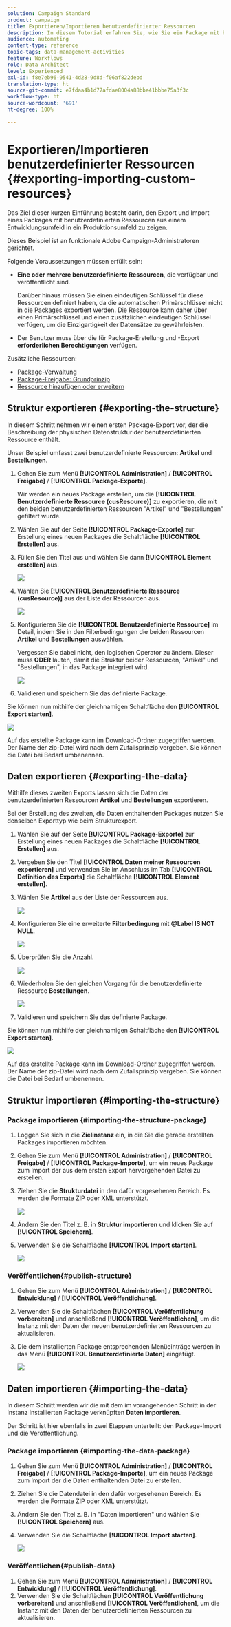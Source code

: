 ```yaml
---
solution: Campaign Standard
product: campaign
title: Exportieren/Importieren benutzerdefinierter Ressourcen
description: In diesem Tutorial erfahren Sie, wie Sie ein Package mit benutzerdefinierten Ressourcen exportieren und importieren können.
audience: automating
content-type: reference
topic-tags: data-management-activities
feature: Workflows
role: Data Architect
level: Experienced
exl-id: f8e7eb96-9541-4d28-9d8d-f06af822debd
translation-type: ht
source-git-commit: e7fdaa4b1d77afdae8004a88bbe41bbbe75a3f3c
workflow-type: ht
source-wordcount: '691'
ht-degree: 100%

---
```


# Exportieren/Importieren benutzerdefinierter Ressourcen {#exporting-importing-custom-resources}

Das Ziel dieser kurzen Einführung besteht darin, den Export und Import eines Packages mit benutzerdefinierten Ressourcen aus einem Entwicklungsumfeld in ein Produktionsumfeld zu zeigen.

Dieses Beispiel ist an funktionale Adobe Campaign-Administratoren gerichtet.

Folgende Voraussetzungen müssen erfüllt sein:

* **Eine oder mehrere benutzerdefinierte Ressourcen**, die verfügbar und veröffentlicht sind.

   Darüber hinaus müssen Sie einen eindeutigen Schlüssel für diese Ressourcen definiert haben, da die automatischen Primärschlüssel nicht in die Packages exportiert werden. Die Ressource kann daher über einen Primärschlüssel und einen zusätzlichen eindeutigen Schlüssel verfügen, um die Einzigartigkeit der Datensätze zu gewährleisten.
* Der Benutzer muss über die für Package-Erstellung und -Export **erforderlichen Berechtigungen** verfügen.

Zusätzliche Ressourcen:

* [Package-Verwaltung](../../automating/using/managing-packages.md)
* [Package-Freigabe: Grundprinzip](../../developing/using/data-model-concepts.md)
* [Ressource hinzufügen oder erweitern](../../developing/using/key-steps-to-add-a-resource.md)

## Struktur exportieren {#exporting-the-structure}

In diesem Schritt nehmen wir einen ersten Package-Export vor, der die Beschreibung der physischen Datenstruktur der benutzerdefinierten Ressource enthält.

Unser Beispiel umfasst zwei benutzerdefinierte Ressourcen: **Artikel** und **Bestellungen**.

1. Gehen Sie zum Menü **[!UICONTROL Administration]** / **[!UICONTROL Freigabe]** / **[!UICONTROL Package-Exporte]**.

   Wir werden ein neues Package erstellen, um die **[!UICONTROL Benutzerdefinierte Ressource (cusResource)]** zu exportieren, die mit den beiden benutzerdefinierten Ressourcen &quot;Artikel&quot; und &quot;Bestellungen&quot; gefiltert wurde.

1. Wählen Sie auf der Seite **[!UICONTROL Package-Exporte]** zur Erstellung eines neuen Packages die Schaltfläche **[!UICONTROL Erstellen]** aus.
1. Füllen Sie den Titel aus und wählen Sie dann **[!UICONTROL Element erstellen]** aus.

   ![](assets/cusresources_export1.png)

1. Wählen Sie **[!UICONTROL Benutzerdefinierte Ressource (cusResource)]** aus der Liste der Ressourcen aus.

   ![](assets/cusresources_export2.png)

1. Konfigurieren Sie die **[!UICONTROL Benutzerdefinierte Ressource]** im Detail, indem Sie in den Filterbedingungen die beiden Ressourcen **Artikel** und **Bestellungen** auswählen.

   Vergessen Sie dabei nicht, den logischen Operator zu ändern. Dieser muss **ODER** lauten, damit die Struktur beider Ressourcen, &quot;Artikel&quot; und &quot;Bestellungen&quot;, in das Package integriert wird.

   ![](assets/cusresources_export3.png)

1. Validieren und speichern Sie das definierte Package.

Sie können nun mithilfe der gleichnamigen Schaltfläche den **[!UICONTROL Export starten]**.

![](assets/cusresources_export4.png)

Auf das erstellte Package kann im Download-Ordner zugegriffen werden. Der Name der zip-Datei wird nach dem Zufallsprinzip vergeben. Sie können die Datei bei Bedarf umbenennen.

## Daten exportieren {#exporting-the-data}

Mithilfe dieses zweiten Exports lassen sich die Daten der benutzerdefinierten Ressourcen **Artikel** und **Bestellungen** exportieren.

Bei der Erstellung des zweiten, die Daten enthaltenden Packages nutzen Sie denselben Exporttyp wie beim Strukturexport.

1. Wählen Sie auf der Seite **[!UICONTROL Package-Exporte]** zur Erstellung eines neuen Packages die Schaltfläche **[!UICONTROL Erstellen]** aus.
1. Vergeben Sie den Titel **[!UICONTROL Daten meiner Ressourcen exportieren]** und verwenden Sie im Anschluss im Tab **[!UICONTROL Definition des Exports]** die Schaltfläche **[!UICONTROL Element erstellen]**.
1. Wählen Sie **Artikel** aus der Liste der Ressourcen aus.

   ![](assets/cusresources_exportdata1.png)

1. Konfigurieren Sie eine erweiterte **Filterbedingung** mit **@Label IS NOT NULL**.

   ![](assets/cusresources_exportdata2.png)

1. Überprüfen Sie die Anzahl.

   ![](assets/cusresources_exportdata3.png)

1. Wiederholen Sie den gleichen Vorgang für die benutzerdefinierte Ressource **Bestellungen**.

   ![](assets/cusresources_exportdata4.png)

1. Validieren und speichern Sie das definierte Package.

Sie können nun mithilfe der gleichnamigen Schaltfläche den **[!UICONTROL Export starten]**.

![](assets/cusresources_exportdata5.png)

Auf das erstellte Package kann im Download-Ordner zugegriffen werden. Der Name der zip-Datei wird nach dem Zufallsprinzip vergeben. Sie können die Datei bei Bedarf umbenennen.

## Struktur importieren {#importing-the-structure}

### Package importieren {#importing-the-structure-package}

1. Loggen Sie sich in die **Zielinstanz** ein, in die Sie die gerade erstellten Packages importieren möchten.
1. Gehen Sie zum Menü **[!UICONTROL Administration]** / **[!UICONTROL Freigabe]** / **[!UICONTROL Package-Importe]**, um ein neues Package zum Import der aus dem ersten Export hervorgehenden Datei zu erstellen.
1. Ziehen Sie die **Strukturdatei** in den dafür vorgesehenen Bereich. Es werden die Formate ZIP oder XML unterstützt.

   ![](assets/cusresources_import2.png)

1. Ändern Sie den Titel z. B. in **Struktur importieren** und klicken Sie auf **[!UICONTROL Speichern]**.
1. Verwenden Sie die Schaltfläche **[!UICONTROL Import starten]**.

   ![](assets/cusresources_import3.png)

### Veröffentlichen{#publish-structure}

1. Gehen Sie zum Menü **[!UICONTROL Administration]** / **[!UICONTROL Entwicklung]** / **[!UICONTROL Veröffentlichung]**.
1. Verwenden Sie die Schaltflächen **[!UICONTROL Veröffentlichung vorbereiten]** und anschließend **[!UICONTROL Veröffentlichen]**, um die Instanz mit den Daten der neuen benutzerdefinierten Ressourcen zu aktualisieren.
1. Die dem installierten Package entsprechenden Menüeinträge werden in das Menü **[!UICONTROL Benutzerdefinierte Daten]** eingefügt.

   ![](assets/cusresources_import1.png)

## Daten importieren {#importing-the-data}

In diesem Schritt werden wir die mit dem im vorangehenden Schritt in der Instanz installierten Package verknüpften **Daten importieren**.

Der Schritt ist hier ebenfalls in zwei Etappen unterteilt: den Package-Import und die Veröffentlichung.

### Package importieren {#importing-the-data-package}

1. Gehen Sie zum Menü **[!UICONTROL Administration]** / **[!UICONTROL Freigabe]** / **[!UICONTROL Package-Importe]**, um ein neues Package zum Import der die Daten enthaltenden Datei zu erstellen.
1. Ziehen Sie die Datendatei in den dafür vorgesehenen Bereich. Es werden die Formate ZIP oder XML unterstützt.
1. Ändern Sie den Titel z. B. in &quot;Daten importieren&quot; und wählen Sie **[!UICONTROL Speichern]** aus.
1. Verwenden Sie die Schaltfläche **[!UICONTROL Import starten]**.

   ![](assets/cusresources_importdata.png)

### Veröffentlichen{#publish-data}

1. Gehen Sie zum Menü **[!UICONTROL Administration]** / **[!UICONTROL Entwicklung]** / **[!UICONTROL Veröffentlichung]**.
1. Verwenden Sie die Schaltflächen **[!UICONTROL Veröffentlichung vorbereiten]** und anschließend **[!UICONTROL Veröffentlichen]**, um die Instanz mit den Daten der benutzerdefinierten Ressourcen zu aktualisieren.

